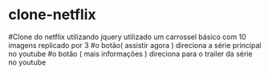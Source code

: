 # clone-netflix
#Clone do netflix utilizando jquery utilizado um carrossel básico com 10 imagens replicado por 3
#o botão( assistir agora ) direciona a série principal no youtube 
#o botão ( mais informações ) direciona para o trailer da série no youtube
